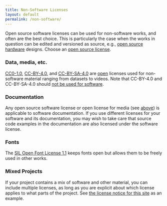 ```yaml
---
title: Non-Software Licenses
layout: default
permalink: /non-software/
---
```


Open source software licenses can be used for non-software works, and often are the best choice. This is particularly the case when the works in question can be edited and versioned as source, e.g., [open source hardware](https://www.oshwa.org/definition/) designs. Choose an [open source license](/licenses/).

### Data, media, etc.

[CC0-1.0](/licenses/cc0-1.0/), [CC-BY-4.0](/licenses/cc-by-4.0/), and [CC-BY-SA-4.0](/licenses/cc-by-sa-4.0/) are [open](https://opendefinition.org) licenses used for non-software material ranging from datasets to videos. Note that CC-BY-4.0 and CC-BY-SA-4.0 should [not be used for software](https://creativecommons.org/faq/#can-i-apply-a-creative-commons-license-to-software).

### Documentation

Any open source software license or open license for media (see [above](#data-media-etc)) is applicable to software documentation. If you use different licenses for your software and its documentation, you may wish to take care that source code examples in the documentation are also licensed under the software license.

### Fonts

The [SIL Open Font License 1.1](/licenses/ofl-1.1/) keeps fonts open but allows them to be freely used in other works.

### Mixed Projects

If your project contains a mix of software and other material, you can include multiple licenses, as long as you are explicit about which license applies to what parts of the project.  See [the license notice for this site](https://github.com/github/choosealicense.com#license) as an example.
